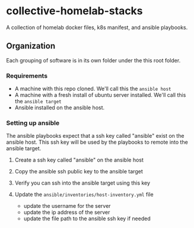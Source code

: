 # collective-homelab-stacks

A collection of homelab docker files, k8s manifest, and ansible playbooks.

## Organization

Each grouping of software is in its own folder under the this root folder.

### Requirements

- A machine with this repo cloned. We'll call this the `ansible host`
- A machine with a fresh install of ubuntu server installed. We'll call this the `ansible target`
- Ansible installed on the ansible host.

### Setting up ansible

The ansible playbooks expect that a ssh key called "ansible" exist on the ansible host. This ssh key will be used by the playbooks to remote into the ansible target.

1. Create a ssh key called "ansible" on the ansible host
2. Copy the ansible ssh public key to the ansible target
3. Verify you can ssh into the ansible target using this key
4. Update the `ansible/inventories/host-inventory.yml` file

    - update the username for the server
    - update the ip address of the server
    - update the file path to the ansible ssh key if needed
